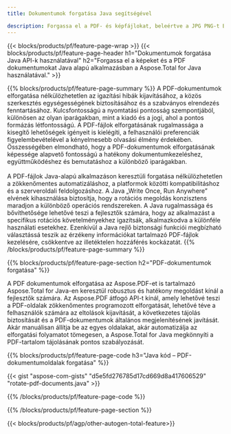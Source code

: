 ```yaml
---
title: Dokumentumok forgatása Java segítségével 

description: Forgassa el a PDF- és képfájlokat, beleértve a JPG PNG-t BMP GIF TIFF SVG-t a Java alkalmazáson keresztül.
---
```


{{< blocks/products/pf/feature-page-wrap >}}
{{< blocks/products/pf/feature-page-header h1="Dokumentumok forgatása Java API-k használatával" h2="Forgassa el a képeket és a PDF dokumentumokat Java alapú alkalmazásban a Aspose.Total for Java használatával." >}}

{{% blocks/products/pf/feature-page-summary %}}
A PDF-dokumentumok elforgatása nélkülözhetetlen az igazítási hibák kijavításához, a közös szerkesztés egységességének biztosításához és a szabványos elrendezés fenntartásához. Kulcsfontosságú a nyomtatási pontosság szempontjából, különösen az olyan iparágakban, mint a kiadó és a jogi, ahol a pontos formázás létfontosságú. A PDF-fájlok elforgatásának rugalmassága a kisegítő lehetőségek igényeit is kielégíti, a felhasználói preferenciák figyelembevételével a kényelmesebb olvasási élmény érdekében. Összességében elmondható, hogy a PDF-dokumentumok elforgatásának képessége alapvető fontosságú a hatékony dokumentumkezeléshez, együttműködéshez és bemutatáshoz a különböző iparágakban. <br /><br />
A PDF-fájlok Java-alapú alkalmazáson keresztüli forgatása nélkülözhetetlen a zökkenőmentes automatizáláshoz, a platformok közötti kompatibilitáshoz és a szerveroldali feldolgozáshoz. A Java „Write Once, Run Anywhere” elvének kihasználása biztosítja, hogy a rotációs megoldás konzisztens maradjon a különböző operációs rendszereken. A Java rugalmassága és bővíthetősége lehetővé teszi a fejlesztők számára, hogy az alkalmazást a specifikus rotációs követelményekhez igazítsák, alkalmazkodva a különféle használati esetekhez. Ezenkívül a Java rejlő biztonsági funkciói megbízható választássá teszik az érzékeny információkat tartalmazó PDF-fájlok kezelésére, csökkentve az illetéktelen hozzáférés kockázatát. 
{{% /blocks/products/pf/feature-page-summary  %}}


{{% blocks/products/pf/feature-page-section  h2="PDF-dokumentumok forgatása" %}}

A PDF dokumentumok elforgatása az Aspose.PDF-et is tartalmazó Aspose.Total for Java-en keresztül robusztus és hatékony megoldást kínál a fejlesztők számára. Az Aspose.PDF átfogó API-t kínál, amely lehetővé teszi a PDF-oldalak zökkenőmentes programozott elforgatását, lehetővé téve a felhasználók számára az eltolások kijavítását, a következetes tájolás biztosítását és a PDF-dokumentumok általános megjelenítésének javítását. Akár manuálisan állítja be az egyes oldalakat, akár automatizálja az elforgatási folyamatot tömegesen, a Aspose.Total for Java megkönnyíti a PDF-tartalom tájolásának pontos szabályozását.

{{% blocks/products/pf/feature-page-code h3="Java kód – PDF-dokumentumoldalak forgatása" %}}

{{< gist "aspose-com-gists" "d5e5fd276785d17cd669d8a417606529" "rotate-pdf-documents.java" >}}

{{% /blocks/products/pf/feature-page-code  %}}

{{% /blocks/products/pf/feature-page-section %}}

{{< blocks/products/pf/agp/other-autogen-total-feature>}}